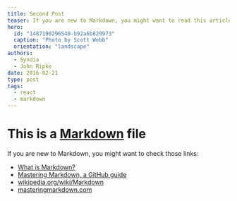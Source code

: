 ```yaml
---
title: Second Post
teaser: If you are new to Markdown, you might want to read this article
hero:
  id: "1487190296540-b92a6b829973"
  caption: "Photo by Scott Webb"
  orientation: "landscape"
authors:
  - Syndia
  - John Ripke
date: 2016-02-21
type: post
tags:
  - react
  - markdown
---
```


# This is a [Markdown](https://en.wikipedia.org/wiki/Markdown#Example) file

If you are new to Markdown, you might want to check those links:

- [What is Markdown?](http://whatismarkdown.com/)
- [Mastering Markdown, a GitHub guide](https://guides.github.com/features/mastering-markdown/)
- [wikipedia.org/wiki/Markdown](https://en.wikipedia.org/wiki/Markdown#Example)
- [masteringmarkdown.com](http://masteringmarkdown.com/)